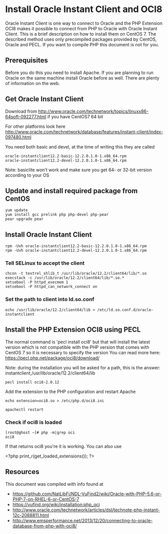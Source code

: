 # Install Oracle Instant Client and OCI8
Oracle Instant Client is one way to connect to Oracle and the PHP Extension OCI8 makes it possible to connect from PHP to Oracle with Oracle Instant Client.
This is a brief description on how to install them on CentOS 7. The described method uses only precompiled packages provided by CentOS, Oracle and PECL. If you want to compile PHP this document is not for you.

## Prerequisites
Before you do this you need to install Apache. If you are planning to run Oracle on the same machine install Oracle before as well. There are plenty of information on the web.

## Get Oracle Instant Client
Download from http://www.oracle.com/technetwork/topics/linuxx86-64soft-092277.html if you have CentOS7 64 bit

For other platforms look here http://www.oracle.com/technetwork/database/features/instant-client/index-097480.html

You need both basic and devel, at the time of writing this they are called
```
oracle-instantclient12.2-basic-12.2.0.1.0-1.x86_64.rpm
oracle-instantclient12.2-devel-12.2.0.1.0-1.x86_64.rpm
```
Note: basiclite won’t work and make sure you get 64- or 32-bit version according to your OS

## Update and install required package from CentOS
```
yum update
yum install gcc prelink php php-devel php-pear
pear upgrade pear
```

## Install Oracle Instant Client
```
rpm -Uvh oracle-instantclient12.2-basic-12.2.0.1.0-1.x86_64.rpm
rpm -Uvh oracle-instantclient12.2-devel-12.2.0.1.0-1.x86_64.rpm
```
### Tell SELinux to accept the client
```
chcon -t textrel_shlib_t /usr/lib/oracle/12.2/client64/lib/*.so
execstack -c /usr/lib/oracle/12.2/client64/lib/*.so.*
setsebool -P httpd_execmem 1
setsebool -P httpd_can_network_connect on
```
### Set the path to client into ld.so.conf
```
echo /usr/lib/oracle/12.2/client64/lib > /etc/ld.so.conf.d/oracle-instantclient
```

## Install the PHP Extension OCI8 using PECL
The normal command is 'pecl install oci8' but that will install the latest version which is not compatible with the PHP version that comes with CentOS 7 so it is necessary to specify the version
You can read more here: https://pecl.php.net/package/oci8/download/

Note: during the installation you will be asked for a path, this is the answer: instantclient,/usr/lib/oracle/12.2/client64/lib
```
pecl install oci8-2.0.12
```

Add the extension to the PHP configuration and restart Apache
```
echo extension=oci8.so > /etc/php.d/oci8.ini

apachectl restart
```

### Check if oci8 is loaded
```
[root@ghost ~]# php -m|grep oci
oci8
```
If that returns oci8 you're it is working. You can also use

&lt;?php print_r(get_loaded_extensions()); ?&gt;

## Resources
This document was compiled with info found at
* https://github.com/NatLibFi/NDL-VuFind2/wiki/Oracle-with-PHP-5.6-or-PHP-7-on-RHEL-6-or-CentOS-7
* https://vufind.org/wiki/installation:php_oci
* http://www.oracle.com/technetwork/articles/dsl/technote-php-instant-12c-2088811.html
* http://www.emsperformance.net/2013/12/20/connecting-to-oracle-database-from-php-with-oci8/
